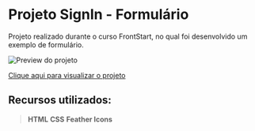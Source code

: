 # Projeto SignIn - Formulário

Projeto realizado durante o curso FrontStart, no qual foi desenvolvido um exemplo de formulário.

![Preview do projeto](https://github.com/rrdelima/SignInForm/blob/master/Assets/Exemplo%20de%20Formul%C3%A1rio.png?raw=true)

[Clique aqui para visualizar o projeto](https://rrdelima.github.io/SignInForm/)

## Recursos utilizados:

>**HTML**
>**CSS**
>**Feather Icons**
